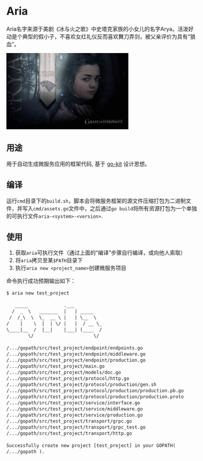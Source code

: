 # Aria

Aria名字来源于美剧《冰与火之歌》中史塔克家族的小女儿的名字Arya。活泼好动是个典型的假小子，不喜欢女红礼仪反而喜欢舞刀弄剑，被父亲评价为具有“狼血”。

![](img/aria.jpeg)

## 用途

用于自动生成微服务应用的框架代码, 基于  [go-kit](https://github.com/go-kit/kit) 设计思想。

## 编译

运行`cmd`目录下的`build.sh`，脚本会将微服务框架的源文件压缩打包为二进制文件，并写入`cmd/assets.go`文件中，之后通过`go build`将所有资源打包为一个单独的可执行文件`aria-<system>-<version>`.

## 使用

1.  获取`aria`可执行文件（通过上面的“编译”步骤自行编译，或向他人索取）
2.  将`aria`拷贝至某`$PATH`目录下
3.  执行`aria new <project_name>`创建微服务项目

命令执行成功预期输出如下：

```
$ aria new test_project

   _____             .___
  /  _  \   _______  |   | _____
 /  /_\  \  \_  __ \ |   | \__  \
/    |    \  |  | \/ |   |  / __ \_
\____|__  /  |__|    |___| (____  /
        \/                      \/

/.../gopath/src/test_project/endpoint/endpoints.go
/.../gopath/src/test_project/endpoint/middleware.go
/.../gopath/src/test_project/endpoint/production.go
/.../gopath/src/test_project/main.go
/.../gopath/src/test_project/models/doc.go
/.../gopath/src/test_project/protocol/http.go
/.../gopath/src/test_project/protocol/production/gen.sh
/.../gopath/src/test_project/protocol/production/production.pb.go
/.../gopath/src/test_project/protocol/production/production.proto
/.../gopath/src/test_project/service/interface.go
/.../gopath/src/test_project/service/middleware.go
/.../gopath/src/test_project/service/production.go
/.../gopath/src/test_project/transport/grpc.go
/.../gopath/src/test_project/transport/grpc_test.go
/.../gopath/src/test_project/transport/http.go

Successfully create new project [test_project] in your GOPATH( /.../gopath ).
```